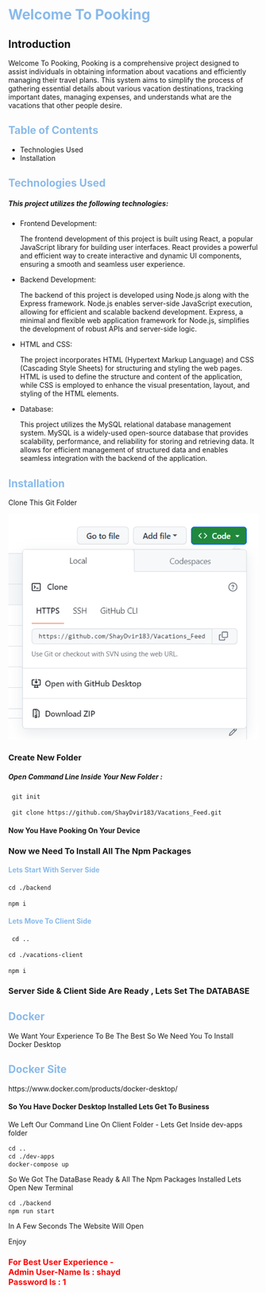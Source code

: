 <h1 style="color: #8abaea;"> Welcome To Pooking</h1>

<h2 > Introduction</h2>
<p>Welcome To Pooking, Pooking is a comprehensive project designed to assist individuals in obtaining information about vacations and efficiently managing their travel plans. This system aims to simplify the process of gathering essential details about various vacation destinations, tracking important dates, managing expenses, and understands what are the vacations that other people desire.</p>
<h2 style="color: #8abaea;">Table of Contents</h2>
<ul>
<li>Technologies Used</li>
<li>Installation</li>
</ul>

<h2 style="color: #8abaea;">Technologies Used</h2>
<h5>This project utilizes the following technologies:</h5>
<ul>
<li>Frontend Development:</li>
<p>The frontend development of this project is built using React, a popular JavaScript library for building user interfaces. React provides a powerful and efficient way to create interactive and dynamic UI components, ensuring a smooth and seamless user experience.</p>
<li>Backend Development:</li>
<p>
The backend of this project is developed using Node.js along with the Express framework. Node.js enables server-side JavaScript execution, allowing for efficient and scalable backend development. Express, a minimal and flexible web application framework for Node.js, simplifies the development of robust APIs and server-side logic.
</p>
<li>HTML and CSS:</li>
<p> The project incorporates HTML (Hypertext Markup Language) and CSS (Cascading Style Sheets) for structuring and styling the web pages. HTML is used to define the structure and content of the application, while CSS is employed to enhance the visual presentation, layout, and styling of the HTML elements.</p>
<li>Database:</li>
<p>This project utilizes the MySQL relational database management system. MySQL is a widely-used open-source database that provides scalability, performance, and reliability for storing and retrieving data. It allows for efficient management of structured data and enables seamless integration with the backend of the application.</p>
</ul>

 <h2 style="color: #8abaea;">Installation</h2>

<span> Clone This Git Folder </span>

<img src="./readmeimages/cloneImage.png"/>

<h3> Create New Folder </h3>

<h5>Open Command Line Inside Your New Folder :</h5>

     git init

     git clone https://github.com/ShayDvir183/Vacations_Feed.git

<h4>Now You Have Pooking On Your Device</h4>

<h3>Now we Need To Install All The Npm Packages</h3>

<h4 style="color:#8abaea"> Lets Start With Server Side</h4>

    cd ./backend

    npm i

<h4 style="color:#8abaea;">Lets Move To Client Side</h4>

     cd ..

    cd ./vacations-client

    npm i

<h3> Server Side & Client Side Are Ready , Lets Set The DATABASE</h3>

<h2 style="color: #8abaea;"> Docker</h2>

<p> We Want Your Experience To Be The Best So We Need You To Install Docker Desktop</p>

<h2 style="color: #8abaea;">Docker Site</h2>  <a>https://www.docker.com/products/docker-desktop/</a>

<h4>So You Have Docker Desktop Installed Lets Get To Business</h4>

 <p>We Left Our Command Line On Client Folder - Lets Get Inside dev-apps folder</p>

    cd ..
    cd ./dev-apps
    docker-compose up

<span> So We Got The DataBase Ready & All The Npm Packages Installed Lets Open New Terminal</span>

    cd ./backend
    npm run start

<p> In A Few Seconds The Website Will Open

Enjoy</p>

<h3 style="color: red;">For Best User Experience -<br/> Admin User-Name Is : shayd<br/> 
Password Is : 1 </h3>
